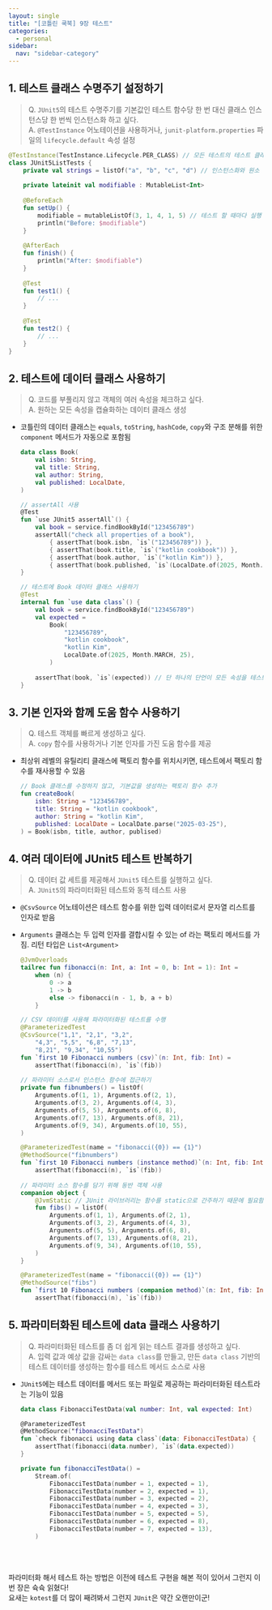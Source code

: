 ```yaml
---
layout: single
title: "[코틀린 쿡북] 9장 테스트"
categories:
  - personal
sidebar:
  nav: "sidebar-category"
---
```


## 1. 테스트 클래스 수명주기 설정하기
> Q. `JUnit5`의 테스트 수명주기를 기본값인 테스트 함수당 한 번 대신 클래스 인스턴스당 한 번씩 인스턴스화 하고 싶다. <br />
> A. `@TestInstance` 어노테이션을 사용하거나, `junit-platform.properties` 파일의 `lifecycle.default` 속성 설정

``` kotlin
@TestInstance(TestInstance.Lifecycle.PER_CLASS) // 모든 테스트의 테스트 클래스 인스턴스는 하나
class JUnit5ListTests {
    private val strings = listOf("a", "b", "c", "d") // 인스턴스화와 원소 채움이 한 번
    
    private lateinit val modifiable : MutableList<Int>
    
    @BeforeEach
    fun setUp() {
        modifiable = mutableListOf(3, 1, 4, 1, 5) // 테스트 할 때마다 실행 전에 다시 초기화
        println("Before: $modifiable")
    }
    
    @AfterEach
    fun finish() {
        println("After: $modifiable")
    }
    
    @Test
    fun test1() {
        // ...
    }
    
    @Test
    fun test2() {
        // ...
    }
}
```

## 2. 테스트에 데이터 클래스 사용하기
> Q. 코드를 부풀리지 않고 객체의 여러 속성을 체크하고 싶다.<br />
> A. 원하는 모든 속성을 캡슐화하는 데이터 클래스 생성

- 코틀린의 데이터 클래스는 `equals`, `toString`, `hashCode`, `copy`와 구조 분해를 위한 `component` 메서드가 자동으로 포함됨

    ``` kotlin
    data class Book(
        val isbn: String,
        val title: String,
        val author: String,
        val published: LocalDate,
    )

    // assertAll 사용
    @Test
    fun `use JUnit5 assertAll`() {
        val book = service.findBookById("123456789")
        assertAll("check all properties of a book"),
            { assertThat(book.isbn, `is`("123456789")) },
            { assertThat(book.title, `is`("kotlin cookbook")) },
            { assertThat(book.author, `is`("kotlin Kim")) },
            { assertThat(book.published, `is`(LocalDate.of(2025, Month.MARCH, 25)) }
    }

    // 테스트에 Book 데이터 클래스 사용하기
    @Test
    internal fun `use data class`() {
        val book = service.findBookById("123456789")
        val expected = 
            Book(
                "123456789",
                "kotlin cookbook",
                "kotlin Kim",
                LocalDate.of(2025, Month.MARCH, 25),
            )
        
        assertThat(book, `is`(expected)) // 단 하나의 단언이 모든 속성을 테스트함
    }
    ``` 

## 3. 기본 인자와 함께 도움 함수 사용하기
> Q. 테스트 객체를 빠르게 생성하고 싶다.<br />
> A. `copy` 함수를 사용하거나 기본 인자를 가진 도움 함수를 제공

- 최상위 레벨의 유틸리티 클래스에 팩토리 함수를 위치시키면, 테스트에서 팩토리 함수를 재사용할 수 있음

    ``` kotlin
    // Book 클래스를 수정하지 않고, 기본값을 생성하는 팩토리 함수 추가
    fun createBook(
        isbn: String = "123456789",
        title: String = "kotlin cookbook",
        author: String = "kotlin Kim",
        published: LocalDate = LocalDate.parse("2025-03-25"),
    ) = Book(isbn, title, author, publised)
    ```

## 4. 여러 데이터에 JUnit5 테스트 반복하기
> Q. 데이터 값 세트를 제공해서 `JUnit5` 테스트를 실행하고 싶다.<br />
> A. `JUnit5`의 파라미터화된 테스트와 동적 테스트 사용

- `@CsvSource` 어노테이션은 테스트 함수를 위한 입력 데이터로서 문자열 리스트를 인자로 받음
- `Arguments` 클래스는 두 입력 인자를 결합시킬 수 있는 of 라는 팩토리 메서드를 가짐. 리턴 타입은 `List<Argument>`

    ``` kotlin
    @JvmOverloads
    tailrec fun fibonacci(n: Int, a: Int = 0, b: Int = 1): Int =
        when (n) {
            0 -> a
            1 -> b
            else -> fibonacci(n - 1, b, a + b)
        }

    // CSV 데이터를 사용해 파라미터화된 테스트를 수행
    @ParameterizedTest
    @CsvSource("1,1", "2,1", "3,2",
        "4,3", "5,5", "6,8", "7,13",
        "8,21", "9,34", "10,55")
    fun `first 10 Fibonacci numbers (csv)`(n: Int, fib: Int) = 
        assertThat(fibonacci(n), `is`(fib))
        
    // 파라미터 소스로서 인스턴스 함수에 접근하기
    private fun fibnumbers() = listOf(
        Arguments.of(1, 1), Arguments.of(2, 1),
        Arguments.of(3, 2), Arguments.of(4, 3),
        Arguments.of(5, 5), Arguments.of(6, 8),
        Arguments.of(7, 13), Arguments.of(8, 21),
        Arguments.of(9, 34), Arguments.of(10, 55),
    )

    @ParameterizedTest(name = "fibonacci({0}) == {1}")
    @MethodSource("fibnumbers")
    fun `first 10 Fibonacci numbers (instance method)`(n: Int, fib: Int) =
        assertThat(fibonacci(n), `is`(fib))
        
    // 파라미터 소스 함수를 담기 위해 동반 객체 사용
    companion object {
        @JvmStatic // JUnit 라이브러리는 함수를 static으로 간주하기 때문에 필요함
        fun fibs() = listOf(
            Arguments.of(1, 1), Arguments.of(2, 1),
            Arguments.of(3, 2), Arguments.of(4, 3),
            Arguments.of(5, 5), Arguments.of(6, 8),
            Arguments.of(7, 13), Arguments.of(8, 21),
            Arguments.of(9, 34), Arguments.of(10, 55),
        )
    }

    @ParameterizedTest(name = "fibonacci({0}) == {1}")
    @MethodSource("fibs")
    fun `first 10 Fibonacci numbers (companion method)`(n: Int, fib: Int) =
        assertThat(fibonacci(n), `is`(fib))
    ```

## 5. 파라미터화된 테스트에 data 클래스 사용하기
> Q. 파라미터화된 테스트를 좀 더 쉽게 읽는 테스트 결과를 생성하고 싶다.<br />
> A. 입력 값과 예상 값을 감싸는 `data class`를 만들고, 만든 `data class` 기반의 테스트 데이터를 생성하는 함수를 테스트 메서드 소스로 사용

- `JUnit5`에는 테스트 데이터를 메서드 또는 파일로 제공하는 파라미터화된 테스트라는 기능이 있음

    ``` kotlin
    data class FibonacciTestData(val number: Int, val expected: Int)

    @ParameterizedTest
    @MethodSource("fibonacciTestData")
    fun `check fibonacci using data class`(data: FibonacciTestData) {
        assertThat(fibonacci(data.number), `is`(data.expected))
    }

    private fun fibonacciTestData() = 
        Stream.of(
            FibonacciTestData(number = 1, expected = 1),
            FibonacciTestData(number = 2, expected = 1),
            FibonacciTestData(number = 3, expected = 2),
            FibonacciTestData(number = 4, expected = 3),
            FibonacciTestData(number = 5, expected = 5),
            FibonacciTestData(number = 6, expected = 8),
            FibonacciTestData(number = 7, expected = 13),
        )
    ```

<br />
<br /> 

파라미터화 해서 테스트 하는 방법은 이전에 테스트 구현을 해본 적이 있어서 그런지 이번 장은 슉슉 읽혔다! <br />
요새는 `kotest`를 더 많이 째려봐서 그런지 `JUnit`은 약간 오랜만이군!
